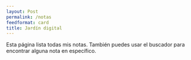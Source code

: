```yaml
---
layout: Post
permalink: /notas
feedformat: card
title: Jardín digital
---
```


Esta página lista todas mis notas. También puedes usar el buscador para encontrar alguna nota en específico.